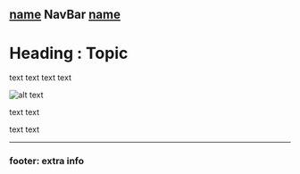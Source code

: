 [name](README.md) **NavBar** [name](url)
----

# Heading : Topic
text text
text text


![alt text](url)

text text

text text

---- 

### footer: extra info

